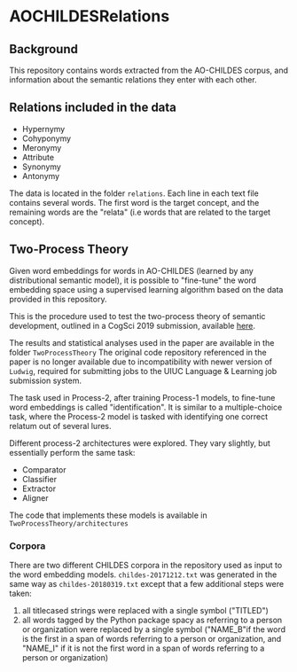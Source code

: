 # AOCHILDESRelations

## Background

This repository contains words extracted from the AO-CHILDES corpus,
and information about the semantic relations they enter with each other.

## Relations included in the data

- Hypernymy
- Cohyponymy
- Meronymy
- Attribute
- Synonymy
- Antonymy

The data is located in the folder `relations`. Each line in each text file contains several words. 
The first word is the target concept, and the remaining words are the "relata" (i.e words that are related to the target concept).


## Two-Process Theory

Given word embeddings for words in AO-CHILDES (learned by any distributional semantic model),
it is possible to "fine-tune" the word embedding space using a supervised learning algorithm based on the data provided in this repository. 

This is the procedure used to test the two-process theory of semantic development,
outlined in a CogSci 2019 submission, available [here](https://osf.io/6jfkx/).

The results and statistical analyses used in the paper are available in the folder `TwoProcessTheory`
The original code repository referenced in the paper is no longer available due to incompatibility with newer version of `Ludwig`,
required for submitting jobs to the UIUC Language & Learning job submission system.

The task used in Process-2, after training Process-1 models, to fine-tune word embeddings is called "identification".
It is similar to a multiple-choice task, where the Process-2 model is tasked with identifying one correct relatum out of several lures.

Different process-2 architectures were explored. They vary slightly, but essentially perform the same task:

- Comparator
- Classifier
- Extractor 
- Aligner

The code that implements these models is available in `TwoProcessTheory/architectures`

### Corpora 

There are two different CHILDES corpora in the repository used as input to the word embedding models. 
`childes-20171212.txt` was generated in the same way as `childes-20180319.txt` except that a few additional steps were taken:
1) all titlecased strings were replaced with a single symbol ("TITLED")
2) all words tagged by the Python package spacy as referring to a person or organization were replaced by a single symbol ("NAME_B"if the word is the first in a span of words referring to a person or organization, and "NAME_I" if it is not the first word in a span of words referring to a person or organization)
